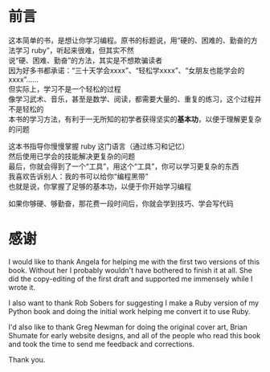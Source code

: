 # 前言
这本简单的书，是想让你学习编程。原书的标题说，用“硬的、困难的、勤奋的方法学习 ruby”，听起来很难，但其实不然  
说“硬、困难、勤奋”的方法，其实是不想欺骗读者  
因为好多书都承诺：“三十天学会xxxx”、“轻松学xxxx”、“女朋友也能学会的xxxx”……  
但实际上，学习不是一个轻松的过程  
像学习武术、音乐，甚至是数学、阅读，都需要大量的、重复的练习，这个过程并不是轻松的  
本书的学习方法，有利于一无所知的初学者获得坚实的**基本功**，以便于理解更复杂的问题  

这本书指导你慢慢掌握 ruby 这门语言（通过练习和记忆）  
然后使用已学会的技能解决更复杂的问题  
最后，你就会得到了一个“工具”，用这个“工具”，你可以学习更复杂的东西  
我喜欢告诉别人：我的书可以给你“编程黑带”  
也就是说，你掌握了足够的基本功，以便于你开始学习编程  

如果你够硬、够勤奋，那花费一段时间后，你就会学到技巧、学会写代码  

# 感谢
I would like to thank Angela for helping me with the first two versions of this book. Without her I probably wouldn't have bothered to finish it at all. She did the copy-editing of the first draft and supported me immensely while I wrote it.

I also want to thank Rob Sobers for suggesting I make a Ruby version of my Python book and doing the initial work helping me convert it to use Ruby.

I'd also like to thank Greg Newman for doing the original cover art, Brian Shumate for early website designs, and all of the people who read this book and took the time to send me feedback and corrections.

Thank you.